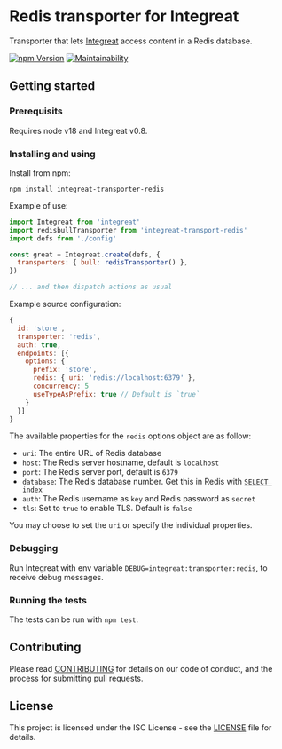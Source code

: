 # Redis transporter for Integreat

Transporter that lets
[Integreat](https://github.com/integreat-io/integreat) access content in a Redis
database.

[![npm Version](https://img.shields.io/npm/v/integreat-transporter-redis.svg)](https://www.npmjs.com/package/integreat-transporter-redis)
[![Maintainability](https://api.codeclimate.com/v1/badges/ec5c6ab91498f0c064ab/maintainability)](https://codeclimate.com/github/integreat-io/integreat-transporter-redis/maintainability)

## Getting started

### Prerequisits

Requires node v18 and Integreat v0.8.

### Installing and using

Install from npm:

```
npm install integreat-transporter-redis
```

Example of use:

```javascript
import Integreat from 'integreat'
import redisbullTransporter from 'integreat-transport-redis'
import defs from './config'

const great = Integreat.create(defs, {
  transporters: { bull: redisTransporter() },
})

// ... and then dispatch actions as usual
```

Example source configuration:

```javascript
{
  id: 'store',
  transporter: 'redis',
  auth: true,
  endpoints: [{
    options: {
      prefix: 'store',
      redis: { uri: 'redis://localhost:6379' },
      concurrency: 5
      useTypeAsPrefix: true // Default is `true`
    }
  }]
}
```

The available properties for the `redis` options object are as follow:

- `uri`: The entire URL of Redis database
- `host`: The Redis server hostname, default is `localhost`
- `port`: The Redis server port, default is `6379`
- `database`: The Redis database number. Get this in Redis with [`SELECT index`](https://redis.io/commands/select/)
- `auth`: The Redis username as `key` and Redis password as `secret`
- `tls`: Set to `true` to enable TLS. Default is `false`

You may choose to set the `uri` or specify the individual properties.

### Debugging

Run Integreat with env variable `DEBUG=integreat:transporter:redis`, to receive
debug messages.

### Running the tests

The tests can be run with `npm test`.

## Contributing

Please read
[CONTRIBUTING](https://github.com/integreat-io/integreat-transporter-redis/blob/master/CONTRIBUTING.md)
for details on our code of conduct, and the process for submitting pull
requests.

## License

This project is licensed under the ISC License - see the
[LICENSE](https://github.com/integreat-io/integreat-transporter-redis/blob/master/LICENSE)
file for details.
